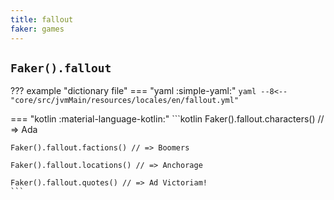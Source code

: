 ```yaml
---
title: fallout
faker: games
---
```


## `Faker().fallout`

??? example "dictionary file"
    === "yaml :simple-yaml:"
        ```yaml
        --8<-- "core/src/jvmMain/resources/locales/en/fallout.yml"
        ```

=== "kotlin :material-language-kotlin:"
    ```kotlin
    Faker().fallout.characters() // => Ada

    Faker().fallout.factions() // => Boomers

    Faker().fallout.locations() // => Anchorage

    Faker().fallout.quotes() // => Ad Victoriam!
    ```

